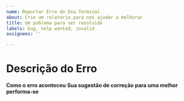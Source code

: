 ```yaml
---
name: Reportar Erro do Dsa Terminal
about: Crie um relatório para nos ajudar a melhorar
title: Um poblema para ser resolvido
labels: bug, help wanted, invalid
assignees: ''

---
```


# Descrição do Erro

**Como o erro aconteceu**
**Sua sugestão de correção para uma melhor performa-se**
